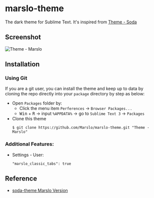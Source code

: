 marslo-theme
============

The dark theme for Sublime Text.
It's inspired from [Theme - Soda](https://github.com/buymeasoda/soda-theme/)

## Screenshot
![Theme - Marslo](https://github.com/Marslo/Sublime2-3/blob/master/Screenshot/soda-theme3_win_marslo_2.png?raw=true)

## Installation
### Using Git
If you are a git user, you can install the theme and keep up to data by cloning the repo directly into your `package` directory by step as below:
- Open `Packages` folder by:
    - Click the menu item `Perferences` -> `Browser Packages...`
    - <kbd>Win</kbd> + <kbd>R</kbd> -> input `%APPDATA%` -> go to `Sublime Text 3` -> `Packages`
- Clone this theme
    <pre><code>$ git clone https://github.com/Marslo/marslo-theme.git "Theme - Marslo"</code></pre>

### Additional Features:
- Settings - User:
    <pre><code>"marslo_classic_tabs": true</code></pre>

## Reference
- [soda-theme Marslo Version](https://github.com/Marslo/soda-theme)
